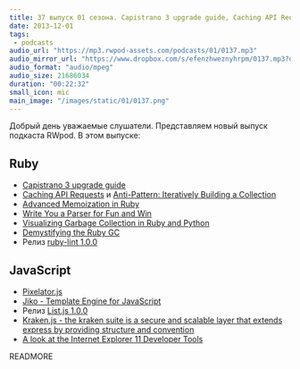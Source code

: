 ```yaml
---
title: 37 выпуск 01 сезона. Capistrano 3 upgrade guide, Caching API Requests, Pixelator.js, Kraken.js и прочее
date: 2013-12-01
tags:
 - podcasts
audio_url: "https://mp3.rwpod-assets.com/podcasts/01/0137.mp3"
audio_mirror_url: "https://www.dropbox.com/s/efenzhweznyhrpm/0137.mp3?dl=1"
audio_format: "audio/mpeg"
audio_size: 21686034
duration: "00:22:32"
small_icon: mic
main_image: "/images/static/01/0137.png"
---
```


Добрый день уважаемые слушатели. Представляем новый выпуск подкаста RWpod. В этом выпуске:

## Ruby

 - [Capistrano 3 upgrade guide](https://semaphoreapp.com/blog/2013/11/26/capistrano-3-upgrade-guide.html)
 - [Caching API Requests](http://robots.thoughtbot.com/caching-api-requests/) и [Anti-Pattern: Iteratively Building a Collection](http://robots.thoughtbot.com/iteration-as-an-anti-pattern/)
 - [Advanced Memoization in Ruby](http://gavinmiller.io/2013/advanced-memoization-in-ruby/)
 - [Write You a Parser for Fun and Win](http://viget.com/extend/write-you-a-parser-for-fun-and-win)
 - [Visualizing Garbage Collection in Ruby and Python](http://patshaughnessy.net/2013/10/24/visualizing-garbage-collection-in-ruby-and-python)
 - [Demystifying the Ruby GC](http://samsaffron.com/archive/2013/11/22/demystifying-the-ruby-gc)
 - Релиз [ruby-lint 1.0.0](https://github.com/YorickPeterse/ruby-lint/releases/tag/1.0.0)

## JavaScript

 - [Pixelator.js](http://iammerrick.github.io/pixelator.js/)
 - [Jiko - Template Engine for JavaScript](http://jiko.neoname.eu/)
 - Релиз [List.js 1.0.0](http://listjs.com/)
 - [Kraken.js - the kraken suite is a secure and scalable layer that extends express by providing structure and convention](http://krakenjs.com/)
 - [A look at the Internet Explorer 11 Developer Tools](http://eclipsesource.com/blogs/2013/11/25/a-look-at-the-internet-explorer-11-developer-tools/)

READMORE


